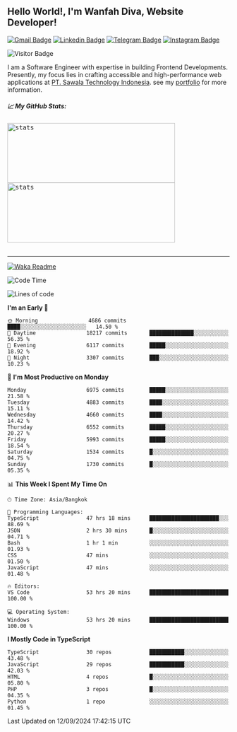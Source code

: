 ## Hello World!, I'm Wanfah Diva, Website Developer!

[![Gmail Badge](https://img.shields.io/badge/-Gmail-white?style=plastic&logo=Gmail&link=mailto:aditputrafirmansyah@gmail.com)](mailto:wanfahdivaa@gmail.com)
[![Linkedin Badge](https://img.shields.io/badge/-LinkedIn-blue?style=plastic&logo=Linkedin&link=https://www.linkedin.com/in/aditputrafirmansyah/)](https://www.linkedin.com/in/wanfahdiva/)
[![Telegram Badge](https://img.shields.io/badge/-Telegram-blue?style=plastic&logo=telegram&link=https://t.me/Adithya_13)](https://t.me/wanfahdiva)
[![Instagram Badge](https://img.shields.io/badge/-Instagram-white?style=plastic&logo=instagram&link=https://www.instagram.com/adithya_firmansyahputra/)](https://www.instagram.com/wnfhdva/)

![Visitor Badge](https://visitor-badge.laobi.icu/badge?page_id=wanfahdiva.wanfahdiva)

<p>
I am a Software Engineer with expertise in building Frontend Developments.
Presently, my focus lies in crafting accessible and high-performance web applications at  <a href="https://sawala/tech" target="_blank">PT. Sawala Technology Indonesia</a>. see my <a href="http://wanfahdiva-com.vercel.app/" target="_blank">portfolio</a> for more information.
</p>

<h5 align="left">
  
📈 **My GitHub Stats:**

</h5>

<div align="left">
<kbd>
    <img height="135em" width="380em" alt="stats" src="https://github-readme-streak-stats.herokuapp.com?user=wanfahdiva&theme=tokyonight_duo&hide_border=true&dates=27DDC9" />
</kbd>
<kbd>
    <img height="135em" width="380em" alt="stats" src="https://github-readme-activity-graph.vercel.app/graph?username=wanfahdiva&theme=react&hide_title=true"></kbd>
</div>

<br />

---

[![Waka Readme](https://github.com/wanfahdiva/wanfahdiva/actions/workflows/waka.yml/badge.svg)](https://github.com/wanfahdiva/wanfahdiva/actions/workflows/waka.yml)

<!--START_SECTION:waka-->
![Code Time](http://img.shields.io/badge/Code%20Time-1%2C095%20hrs%2017%20mins-blue)

![Lines of code](https://img.shields.io/badge/From%20Hello%20World%20I%27ve%20Written-19.8%20million%20lines%20of%20code-blue)

**I'm an Early 🐤** 

```text
🌞 Morning                4686 commits        ████░░░░░░░░░░░░░░░░░░░░░   14.50 % 
🌆 Daytime                18217 commits       ██████████████░░░░░░░░░░░   56.35 % 
🌃 Evening                6117 commits        █████░░░░░░░░░░░░░░░░░░░░   18.92 % 
🌙 Night                  3307 commits        ███░░░░░░░░░░░░░░░░░░░░░░   10.23 % 
```
📅 **I'm Most Productive on Monday** 

```text
Monday                   6975 commits        █████░░░░░░░░░░░░░░░░░░░░   21.58 % 
Tuesday                  4883 commits        ████░░░░░░░░░░░░░░░░░░░░░   15.11 % 
Wednesday                4660 commits        ████░░░░░░░░░░░░░░░░░░░░░   14.42 % 
Thursday                 6552 commits        █████░░░░░░░░░░░░░░░░░░░░   20.27 % 
Friday                   5993 commits        █████░░░░░░░░░░░░░░░░░░░░   18.54 % 
Saturday                 1534 commits        █░░░░░░░░░░░░░░░░░░░░░░░░   04.75 % 
Sunday                   1730 commits        █░░░░░░░░░░░░░░░░░░░░░░░░   05.35 % 
```


📊 **This Week I Spent My Time On** 

```text
🕑︎ Time Zone: Asia/Bangkok

💬 Programming Languages: 
TypeScript               47 hrs 18 mins      ██████████████████████░░░   88.69 % 
JSON                     2 hrs 30 mins       █░░░░░░░░░░░░░░░░░░░░░░░░   04.71 % 
Bash                     1 hr 1 min          ░░░░░░░░░░░░░░░░░░░░░░░░░   01.93 % 
CSS                      47 mins             ░░░░░░░░░░░░░░░░░░░░░░░░░   01.50 % 
JavaScript               47 mins             ░░░░░░░░░░░░░░░░░░░░░░░░░   01.48 % 

🔥 Editors: 
VS Code                  53 hrs 20 mins      █████████████████████████   100.00 % 

💻 Operating System: 
Windows                  53 hrs 20 mins      █████████████████████████   100.00 % 
```

**I Mostly Code in TypeScript** 

```text
TypeScript               30 repos            ███████████░░░░░░░░░░░░░░   43.48 % 
JavaScript               29 repos            ███████████░░░░░░░░░░░░░░   42.03 % 
HTML                     4 repos             █░░░░░░░░░░░░░░░░░░░░░░░░   05.80 % 
PHP                      3 repos             █░░░░░░░░░░░░░░░░░░░░░░░░   04.35 % 
Python                   1 repo              ░░░░░░░░░░░░░░░░░░░░░░░░░   01.45 % 
```




 Last Updated on 12/09/2024 17:42:15 UTC
<!--END_SECTION:waka-->

